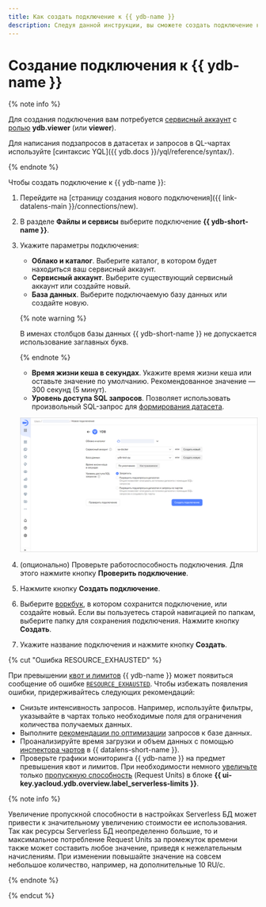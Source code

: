 ```yaml
---
title: Как создать подключение к {{ ydb-name }}
description: Следуя данной инструкции, вы сможете создать подключение к {{ ydb-name }}.
---
```


# Создание подключения к {{ ydb-name }}

{% note info %}


Для создания подключения вам потребуется [сервисный аккаунт](../../../iam/concepts/users/service-accounts.md) с [ролью](../../../iam/operations/sa/assign-role-for-sa.md) **ydb.viewer** (или **viewer**).


Для написания подзапросов в датасетах и запросов в QL-чартах используйте [синтаксис YQL]({{ ydb.docs }}/yql/reference/syntax/).

{% endnote %}

Чтобы создать подключение к {{ ydb-name }}:

1. Перейдите на [страницу создания нового подключения]({{ link-datalens-main }}/connections/new).
1. В разделе **Файлы и сервисы** выберите подключение **{{ ydb-short-name }}**.

1. Укажите параметры подключения:


   * **Облако и каталог**. Выберите каталог, в котором будет находиться ваш сервисный аккаунт.
   * **Сервисный аккаунт**. Выберите существующий сервисный аккаунт или создайте новый.
   * **База данных**. Выберите подключаемую базу данных или создайте новую.


   {% note warning %}

   В именах столбцов базы данных {{ ydb-short-name }} не допускается использование заглавных букв.

   {% endnote %}

   * **Время жизни кеша в секундах**. Укажите время жизни кеша или оставьте значение по умолчанию. Рекомендованное значение — 300 секунд (5 минут).
   * **Уровень доступа SQL запросов**. Позволяет использовать произвольный SQL-запрос для [формирования датасета](../../dataset/settings.md#sql-request-in-datatset).


   ![image](../../../_assets/datalens/operations/connection/connection-ydb.png)



1. (опционально) Проверьте работоспособность подключения. Для этого нажмите кнопку **Проверить подключение**.
1. Нажмите кнопку **Создать подключение**.


1. Выберите [воркбук](../../workbooks-collections/index.md), в котором сохранится подключение, или создайте новый. Если вы пользуетесь старой навигацией по папкам, выберите папку для сохранения подключения. Нажмите кнопку **Создать**.


1. Укажите название подключения и нажмите кнопку **Создать**.


{% cut "Ошибка RESOURCE_EXHAUSTED" %}

При превышении [квот и лимитов](../../../ydb/concepts/limits.md) {{ ydb-name }} может появиться сообщение об ошибке [`RESOURCE_EXHAUSTED`](../../../ydb/faq.md#resource-exhausted). Чтобы избежать появления ошибки, придерживайтесь следующих рекомендаций:

* Снизьте интенсивность запросов. Например, используйте фильтры, указывайте в чартах только необходимые поля для ограничения количества получаемых данных.
* Выполните [рекомендации по оптимизации](../../concepts/optimization_recommendations.md) запросов к базе данных.
* Проанализируйте время загрузки и объем данных с помощью [инспектора чартов](../../concepts/chart/inspector.md) в {{ datalens-short-name }}.
* Проверьте графики мониторинга {{ ydb-name }} на предмет превышения квот и лимитов. При необходимости немного [увеличьте](../../../ydb/operations/manage-databases.md#update-db-serverless) только [пропускную способность](../../../ydb/concepts/serverless-and-dedicated.md#capacity) (Request Units) в блоке **{{ ui-key.yacloud.ydb.overview.label_serverless-limits }}**.

{% note info %}

Увеличение пропускной способности в настройках Serverless БД может привести к значительному увеличению стоимости ее использования. Так как ресурсы Serverless БД неопределенно большие, то и максимальное потребление Request Units за промежуток времени также может составить любое значение, приведя к нежелательным начислениям. При изменении повышайте значение на совсем небольшое количество, например, на дополнительные 10 RU/с.

{% endnote %}

{% endcut %}
